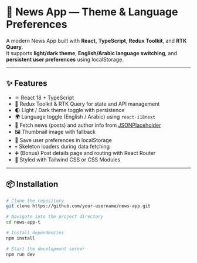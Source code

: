 # 📰 News App — Theme & Language Preferences

A modern News App built with **React**, **TypeScript**, **Redux Toolkit**, and **RTK Query**.  
It supports **light/dark theme**, **English/Arabic language switching**, and **persistent user preferences** using localStorage.

---

## ✨ Features

- ⚛️ React 18 + TypeScript
- 🎯 Redux Toolkit & RTK Query for state and API management
- 🌓 Light / Dark theme toggle with persistence
- 🌍 Language toggle (English / Arabic) using `react-i18next`
- 📰 Fetch news (posts) and author info from [JSONPlaceholder](https://jsonplaceholder.typicode.com/)
- 🖼️ Thumbnail image with fallback
- 💾 Save user preferences in localStorage
- 💀 Skeleton loaders during data fetching
- ➕ (Bonus) Post details page and routing with React Router
- 🎨 Styled with Tailwind CSS or CSS Modules

---

## 📦 Installation

```bash
# Clone the repository
git clone https://github.com/your-username/news-app.git

# Navigate into the project directory
cd news-app-t

# Install dependencies
npm install

# Start the development server
npm run dev

